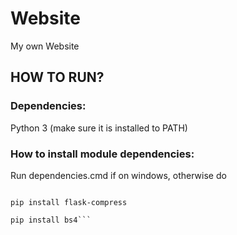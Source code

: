 # Website
My own Website

## HOW TO RUN?
### Dependencies:
Python 3 (make sure it is installed to PATH)

### How to install module dependencies:
Run dependencies.cmd if on windows, otherwise do

```pip install flask

pip install flask-compress

pip install bs4```
